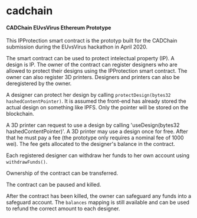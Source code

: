 # cadchain
#### CADChain EUvsVirus Ethereum Prototype

This IPProtection smart contract is the prototyp built for the CADChain submission during the EUvsVirus hackathon in April 2020.

The smart contract can be used to protect intelectual property (IP). A design is IP. The owner of the contract can register
designers who are allowed to protect their designs using the IPProtection smart contract. The owner can also
register 3D printers. Designers and printers can also be deregistered by the owner.

A designer can protect her design by calling `protectDesign(bytes32 hashedContentPointer)`. It is assumed the front-end
has already stored the actual design on something like IPFS. Only the pointer will be stored on the blockchain.

A 3D printer can request to use a design by calling 'useDesign(bytes32 hashedContentPointer)'. A 3D printer may
use a design once for free. After that he must pay a fee (the prototype only requires a nominal fee of 1000 wei). The
fee gets allocated to the designer's balance in the contract.

Each registered designer can withdraw her funds to her own account using `withdrawFunds()`.

Ownership of the contract can be transferred. 

The contract can be paused and killed.

After the contract has been killed, the owner can safeguard any funds into a safeguard account. The `balances` mapping
is still available and can be used to refund the correct amount to each designer.
